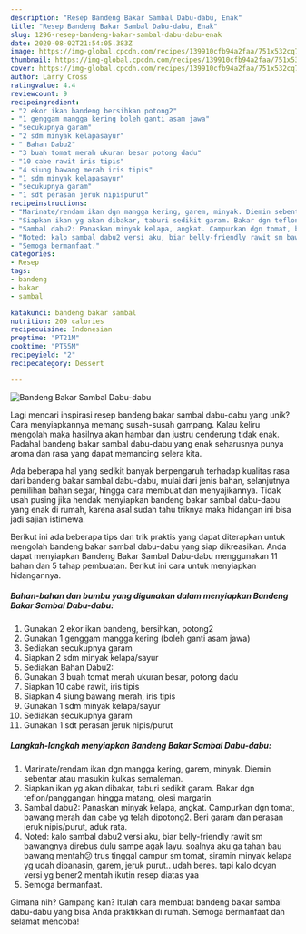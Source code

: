 ```yaml
---
description: "Resep Bandeng Bakar Sambal Dabu-dabu, Enak"
title: "Resep Bandeng Bakar Sambal Dabu-dabu, Enak"
slug: 1296-resep-bandeng-bakar-sambal-dabu-dabu-enak
date: 2020-08-02T21:54:05.383Z
image: https://img-global.cpcdn.com/recipes/139910cfb94a2faa/751x532cq70/bandeng-bakar-sambal-dabu-dabu-foto-resep-utama.jpg
thumbnail: https://img-global.cpcdn.com/recipes/139910cfb94a2faa/751x532cq70/bandeng-bakar-sambal-dabu-dabu-foto-resep-utama.jpg
cover: https://img-global.cpcdn.com/recipes/139910cfb94a2faa/751x532cq70/bandeng-bakar-sambal-dabu-dabu-foto-resep-utama.jpg
author: Larry Cross
ratingvalue: 4.4
reviewcount: 9
recipeingredient:
- "2 ekor ikan bandeng bersihkan potong2"
- "1 genggam mangga kering boleh ganti asam jawa"
- "secukupnya garam"
- "2 sdm minyak kelapasayur"
- " Bahan Dabu2"
- "3 buah tomat merah ukuran besar potong dadu"
- "10 cabe rawit iris tipis"
- "4 siung bawang merah iris tipis"
- "1 sdm minyak kelapasayur"
- "secukupnya garam"
- "1 sdt perasan jeruk nipispurut"
recipeinstructions:
- "Marinate/rendam ikan dgn mangga kering, garem, minyak. Diemin sebentar atau masukin kulkas semaleman."
- "Siapkan ikan yg akan dibakar, taburi sedikit garam. Bakar dgn teflon/panggangan hingga matang, olesi margarin."
- "Sambal dabu2: Panaskan minyak kelapa, angkat. Campurkan dgn tomat, bawang merah dan cabe yg telah dipotong2. Beri garam dan perasan jeruk nipis/purut, aduk rata."
- "Noted: kalo sambal dabu2 versi aku, biar belly-friendly rawit sm bawangnya direbus dulu sampe agak layu. soalnya aku ga tahan bau bawang mentah😕 trus tinggal campur sm tomat, siramin minyak kelapa yg udah dipanasin, garem, jeruk purut.. udah beres. tapi kalo doyan versi yg bener2 mentah ikutin resep diatas yaa"
- "Semoga bermanfaat."
categories:
- Resep
tags:
- bandeng
- bakar
- sambal

katakunci: bandeng bakar sambal 
nutrition: 209 calories
recipecuisine: Indonesian
preptime: "PT21M"
cooktime: "PT55M"
recipeyield: "2"
recipecategory: Dessert

---
```



![Bandeng Bakar Sambal Dabu-dabu](https://img-global.cpcdn.com/recipes/139910cfb94a2faa/751x532cq70/bandeng-bakar-sambal-dabu-dabu-foto-resep-utama.jpg)

Lagi mencari inspirasi resep bandeng bakar sambal dabu-dabu yang unik? Cara menyiapkannya memang susah-susah gampang. Kalau keliru mengolah maka hasilnya akan hambar dan justru cenderung tidak enak. Padahal bandeng bakar sambal dabu-dabu yang enak seharusnya punya aroma dan rasa yang dapat memancing selera kita.

Ada beberapa hal yang sedikit banyak berpengaruh terhadap kualitas rasa dari bandeng bakar sambal dabu-dabu, mulai dari jenis bahan, selanjutnya pemilihan bahan segar, hingga cara membuat dan menyajikannya. Tidak usah pusing jika hendak menyiapkan bandeng bakar sambal dabu-dabu yang enak di rumah, karena asal sudah tahu triknya maka hidangan ini bisa jadi sajian istimewa.




Berikut ini ada beberapa tips dan trik praktis yang dapat diterapkan untuk mengolah bandeng bakar sambal dabu-dabu yang siap dikreasikan. Anda dapat menyiapkan Bandeng Bakar Sambal Dabu-dabu menggunakan 11 bahan dan 5 tahap pembuatan. Berikut ini cara untuk menyiapkan hidangannya.

<!--inarticleads1-->

##### Bahan-bahan dan bumbu yang digunakan dalam menyiapkan Bandeng Bakar Sambal Dabu-dabu:

1. Gunakan 2 ekor ikan bandeng, bersihkan, potong2
1. Gunakan 1 genggam mangga kering (boleh ganti asam jawa)
1. Sediakan secukupnya garam
1. Siapkan 2 sdm minyak kelapa/sayur
1. Sediakan  Bahan Dabu2:
1. Gunakan 3 buah tomat merah ukuran besar, potong dadu
1. Siapkan 10 cabe rawit, iris tipis
1. Siapkan 4 siung bawang merah, iris tipis
1. Gunakan 1 sdm minyak kelapa/sayur
1. Sediakan secukupnya garam
1. Gunakan 1 sdt perasan jeruk nipis/purut




<!--inarticleads2-->

##### Langkah-langkah menyiapkan Bandeng Bakar Sambal Dabu-dabu:

1. Marinate/rendam ikan dgn mangga kering, garem, minyak. Diemin sebentar atau masukin kulkas semaleman.
1. Siapkan ikan yg akan dibakar, taburi sedikit garam. Bakar dgn teflon/panggangan hingga matang, olesi margarin.
1. Sambal dabu2: Panaskan minyak kelapa, angkat. Campurkan dgn tomat, bawang merah dan cabe yg telah dipotong2. Beri garam dan perasan jeruk nipis/purut, aduk rata.
1. Noted: kalo sambal dabu2 versi aku, biar belly-friendly rawit sm bawangnya direbus dulu sampe agak layu. soalnya aku ga tahan bau bawang mentah😕 trus tinggal campur sm tomat, siramin minyak kelapa yg udah dipanasin, garem, jeruk purut.. udah beres. tapi kalo doyan versi yg bener2 mentah ikutin resep diatas yaa
1. Semoga bermanfaat.




Gimana nih? Gampang kan? Itulah cara membuat bandeng bakar sambal dabu-dabu yang bisa Anda praktikkan di rumah. Semoga bermanfaat dan selamat mencoba!
